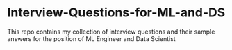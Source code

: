 # Interview-Questions-for-ML-and-DS
This repo contains my collection of interview questions and their sample answers for the position of ML Engineer and Data Scientist 
